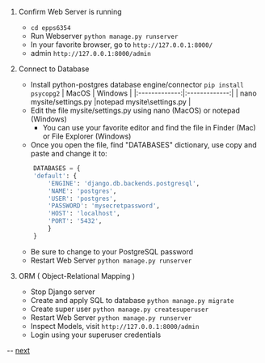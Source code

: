 1. Confirm Web Server is running
    * ``` cd epps6354 ```
    * Run Webserver ``` python manage.py runserver ```
    * In your favorite browser, go to ``` http://127.0.0.1:8000/ ``` 
    * admin ``` http://127.0.0.1:8000/admin ```
    
2. Connect to Database
    * Install python-postgres database engine/connector ``` pip install psycopg2 ```
      | MacOS         | Windows   | 
      |:-------------:|:-------------:| 
      | nano mysite/settings.py       |notepad mysite\settings.py |
    * Edit the file mysite/settings.py using nano (MacOS) or notepad (Windows)
      * You can use your favorite editor and find the file in Finder (Mac) or File Explorer (Windows)   
    * Once you open the file, find "DATABASES" dictionary, use copy and paste and change it to:
    ```python      
        DATABASES = {
        'default': {
            'ENGINE': 'django.db.backends.postgresql',
            'NAME': 'postgres',
            'USER': 'postgres',
            'PASSWORD': 'mysecretpassword',
            'HOST': 'localhost',
            'PORT': '5432',
            }
        } 
    ```
    * Be sure to change to your PostgreSQL password
    * Restart Web Server ```python manage.py runserver ```
    
3. ORM ( Object-Relational Mapping )
    * Stop Django server
    * Create and apply SQL to database ```python manage.py migrate ```
    * Create super user ```python manage.py createsuperuser```
    * Restart Web Server ```python manage.py runserver ```
    * Inspect Models, visit ``` http://127.0.0.1:8000/admin ```
    * Login using your superuser credentials 

-- [next](https://github.com/datageneration/informationmanagement/blob/master/workshop/ApplicationDevelopment/3-build-catalog-app.md)
